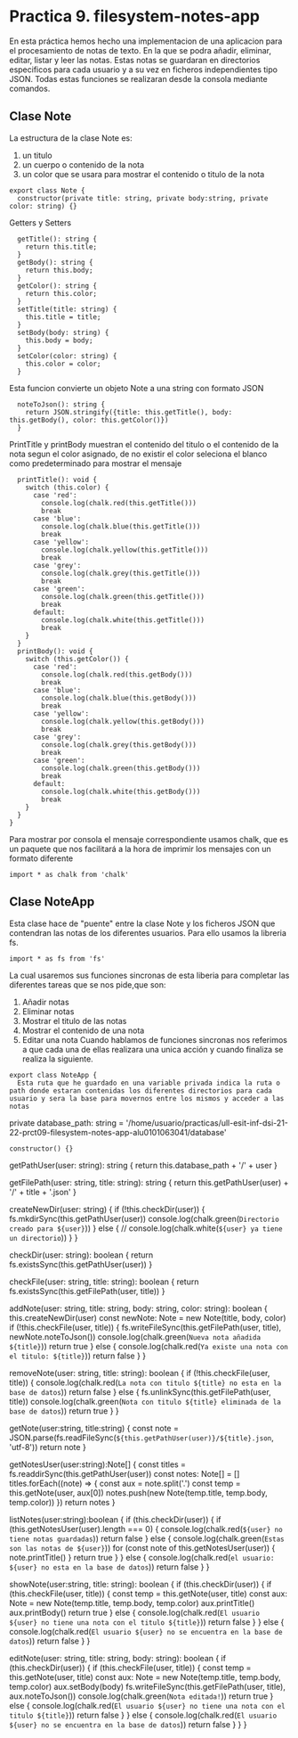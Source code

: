 # Practica 9. filesystem-notes-app

En esta práctica hemos hecho una implementacion de una aplicacion para el procesamiento de notas de texto. En la que se podra añadir, eliminar, editar, listar y leer las notas. Estas notas se guardaran en directorios especificos para cada usuario y a su vez en ficheros independientes tipo JSON. Todas estas funciones se realizaran desde la consola mediante comandos.

## Clase Note
La estructura de la clase Note es:
  1. un titulo
  2. un cuerpo o contenido de la nota
  3. un color que se usara para mostrar el contenido o titulo de la nota
~~~
export class Note {
  constructor(private title: string, private body:string, private color: string) {}
~~~
Getters y Setters
~~~
  getTitle(): string {
    return this.title;
  }
  getBody(): string {
    return this.body;
  }
  getColor(): string {
    return this.color;
  }
  setTitle(title: string) {
    this.title = title;
  }
  setBody(body: string) {
    this.body = body;
  }
  setColor(color: string) {
    this.color = color;
  }
~~~
Esta funcion convierte un objeto Note a una string con formato JSON
~~~
  noteToJson(): string {
    return JSON.stringify({title: this.getTitle(), body: this.getBody(), color: this.getColor()})
  }
~~~
PrintTitle y printBody muestran el contenido del titulo o el contenido de la nota segun el color asignado, de no existir el color seleciona el blanco como predeterminado para mostrar el mensaje
~~~
  printTitle(): void {
    switch (this.color) {
      case 'red':
        console.log(chalk.red(this.getTitle()))
        break
      case 'blue':
        console.log(chalk.blue(this.getTitle()))
        break
      case 'yellow':
        console.log(chalk.yellow(this.getTitle()))
        break
      case 'grey':
        console.log(chalk.grey(this.getTitle()))
        break
      case 'green':
        console.log(chalk.green(this.getTitle()))
        break
      default:
        console.log(chalk.white(this.getTitle()))
        break
    }
  }
  printBody(): void {
    switch (this.getColor()) {
      case 'red':
        console.log(chalk.red(this.getBody()))
        break
      case 'blue':
        console.log(chalk.blue(this.getBody()))
        break
      case 'yellow':
        console.log(chalk.yellow(this.getBody()))
        break
      case 'grey':
        console.log(chalk.grey(this.getBody()))
        break
      case 'green':
        console.log(chalk.green(this.getBody()))
        break
      default:
        console.log(chalk.white(this.getBody()))
        break
    }
  }
}
~~~

Para mostrar por consola el mensaje correspondiente usamos chalk, que es un paquete que nos facilitará a la hora de imprimir los mensajes con un formato diferente
~~~
import * as chalk from 'chalk'
~~~

## Clase NoteApp

Esta clase hace de "puente" entre la clase Note y los ficheros JSON que contendran las notas de los diferentes usuarios. Para ello usamos la libreria fs.
~~~
import * as fs from 'fs'
~~~
La cual usaremos sus funciones sincronas de esta liberia para completar las diferentes tareas que se nos pide,que son:
  1. Añadir notas
  2. Eliminar notas
  3. Mostrar el titulo de las notas
  4. Mostrar el contenido de una nota
  5. Editar una nota
Cuando hablamos de funciones sincronas nos referimos a que cada una de ellas realizara una unica acción y cuando finaliza se realiza la siguiente.

~~~
export class NoteApp {
  Esta ruta que he guardado en una variable privada indica la ruta o path donde estaran contenidas los diferentes directorios para cada usuario y sera la base para movernos entre los mismos y acceder a las notas
  ~~~
  private database_path: string = '/home/usuario/practicas/ull-esit-inf-dsi-21-22-prct09-filesystem-notes-app-alu0101063041/database'
  ~~~
  constructor() {}
~~~
  getPathUser(user: string): string {
    return this.database_path + '/' + user
  }

  getFilePath(user: string, title: string): string {
    return this.getPathUser(user) + '/' + title + '.json'
  }

  createNewDir(user: string) {
    if (!this.checkDir(user)) {
      fs.mkdirSync(this.getPathUser(user))
      console.log(chalk.green(`Directorio creado para ${user}`))
    } else {
      // console.log(chalk.white(`${user} ya tiene un directorio`))
    }
  }

  checkDir(user: string): boolean {
    return fs.existsSync(this.getPathUser(user))
  }

  checkFile(user: string, title: string): boolean {
    return fs.existsSync(this.getFilePath(user, title))
  }

  addNote(user: string, title: string, body: string, color: string): boolean {
    this.createNewDir(user)
    const newNote: Note = new Note(title, body, color)
    if (!this.checkFile(user, title)) {
      fs.writeFileSync(this.getFilePath(user, title), newNote.noteToJson())
      console.log(chalk.green(`Nueva nota añadida ${title}`))
      return true
    } else {
      console.log(chalk.red(`Ya existe una nota con el titulo: ${title}`))
      return false
    }
  }

  removeNote(user: string, title: string): boolean {
    if (!this.checkFile(user, title)) {
      console.log(chalk.red(`La nota con titulo ${title} no esta en la base de datos`))
      return false
    } else {
      fs.unlinkSync(this.getFilePath(user, title))
      console.log(chalk.green(`Nota con titulo ${title} eliminada de la base de datos`))
      return true
    }
  }

  getNote(user:string, title:string) {
    const note = JSON.parse(fs.readFileSync(`${this.getPathUser(user)}/${title}.json`, 'utf-8'))
    return note
  }

  getNotesUser(user:string):Note[] {
    const titles = fs.readdirSync(this.getPathUser(user))
    const notes: Note[] = []
    titles.forEach((note) => {
      const aux = note.split('.')
      const temp = this.getNote(user, aux[0])
      notes.push(new Note(temp.title, temp.body, temp.color))
    })
    return notes
  }

  listNotes(user:string):boolean {
    if (this.checkDir(user)) {
      if (this.getNotesUser(user).length === 0) {
        console.log(chalk.red(`${user} no tiene notas guardadas`))
        return false
      } else {
        console.log(chalk.green(`Estas son las notas de ${user}`))
        for (const note of this.getNotesUser(user)) {
          note.printTitle()
        }
        return true
      }
    } else {
      console.log(chalk.red(`el usuario: ${user} no esta en la base de datos`))
      return false
    }
  }

  showNote(user:string, title: string): boolean {
    if (this.checkDir(user)) {
      if (this.checkFile(user, title)) {
        const temp = this.getNote(user, title)
        const aux: Note = new Note(temp.title, temp.body, temp.color)
        aux.printTitle()
        aux.printBody()
        return true
      } else {
        console.log(chalk.red(`El usuario ${user} no tiene una nota con el titulo ${title}`))
        return false
      }
    } else {
      console.log(chalk.red(`El usuario ${user} no se encuentra en la base de datos`))
      return false
    }
  }

  editNote(user: string, title: string, body: string): boolean {
    if (this.checkDir(user)) {
      if (this.checkFile(user, title)) {
        const temp = this.getNote(user, title)
        const aux: Note = new Note(temp.title, temp.body, temp.color)
        aux.setBody(body)
        fs.writeFileSync(this.getFilePath(user, title), aux.noteToJson())
        console.log(chalk.green(`Nota editada!`))
        return true
      } else {
        console.log(chalk.red(`El usuario ${user} no tiene una nota con el titulo ${title}`))
        return false
      }
    } else {
      console.log(chalk.red(`El usuario ${user} no se encuentra en la base de datos`))
      return false
    }
  }
}
~~~